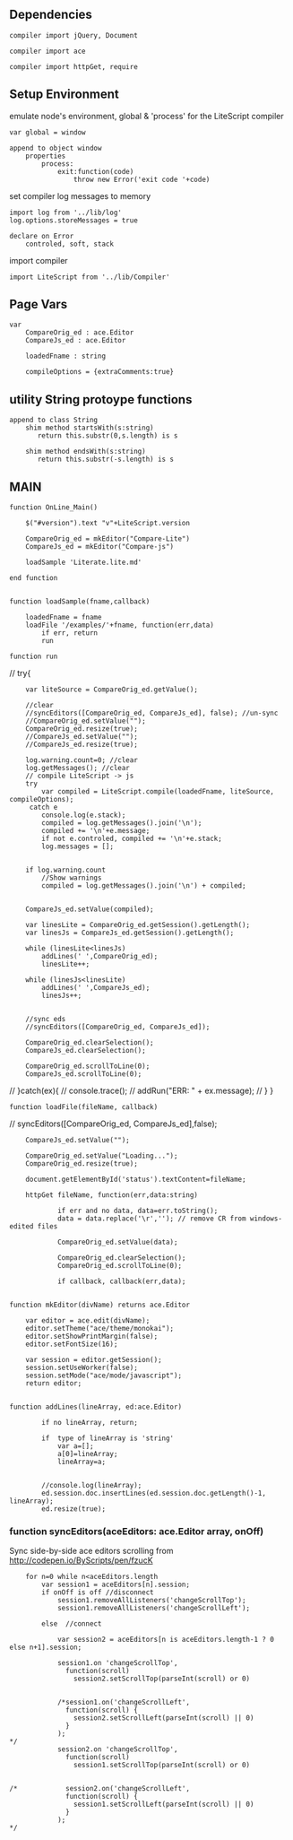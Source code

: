 Dependencies
-------------

    compiler import jQuery, Document

    compiler import ace

    compiler import httpGet, require
  
Setup Environment
-----------------

emulate node's environment, global & 'process'
for the LiteScript compiler

    var global = window

    append to object window
        properties 
            process:
                exit:function(code)
                    throw new Error('exit code '+code)

set compiler log messages to memory

    import log from '../lib/log'
    log.options.storeMessages = true

    declare on Error
        controled, soft, stack
    
import compiler

    import LiteScript from '../lib/Compiler'


Page Vars
---------

    var 
        CompareOrig_ed : ace.Editor
        CompareJs_ed : ace.Editor

        loadedFname : string

        compileOptions = {extraComments:true}

utility String protoype functions
----------

    append to class String 
        shim method startsWith(s:string)
	       return this.substr(0,s.length) is s
     
        shim method endsWith(s:string)
	       return this.substr(-s.length) is s
     
MAIN
-----------

    function OnLine_Main()

        $("#version").text "v"+LiteScript.version

        CompareOrig_ed = mkEditor("Compare-Lite")
        CompareJs_ed = mkEditor("Compare-js")
        
        loadSample 'Literate.lite.md'

    end function


    function loadSample(fname,callback) 

        loadedFname = fname
        loadFile '/examples/'+fname, function(err,data)
            if err, return
            run

    function run

//    try{

        var liteSource = CompareOrig_ed.getValue();

        //clear
        //syncEditors([CompareOrig_ed, CompareJs_ed], false); //un-sync
        //CompareOrig_ed.setValue("");
        CompareOrig_ed.resize(true);
        //CompareJs_ed.setValue("");
        //CompareJs_ed.resize(true);

        log.warning.count=0; //clear
        log.getMessages(); //clear
        // compile LiteScript -> js
        try
            var compiled = LiteScript.compile(loadedFname, liteSource, compileOptions);
         catch e
            console.log(e.stack);
            compiled = log.getMessages().join('\n');
            compiled += '\n'+e.message;
            if not e.controled, compiled += '\n'+e.stack;
            log.messages = [];
        

        if log.warning.count
            //Show warnings
            compiled = log.getMessages().join('\n') + compiled;
        

        CompareJs_ed.setValue(compiled);

        var linesLite = CompareOrig_ed.getSession().getLength();
        var linesJs = CompareJs_ed.getSession().getLength();

        while (linesLite<linesJs) 
            addLines(' ',CompareOrig_ed);
            linesLite++;
        
        while (linesJs<linesLite) 
            addLines(' ',CompareJs_ed);
            linesJs++;
        

        //sync eds
        //syncEditors([CompareOrig_ed, CompareJs_ed]);

        CompareOrig_ed.clearSelection();
        CompareJs_ed.clearSelection();

        CompareOrig_ed.scrollToLine(0);
        CompareJs_ed.scrollToLine(0);

//    }catch(ex){
//        console.trace();
//        addRun("ERR: " + ex.message);
//    }
}

    function loadFile(fileName, callback) 

//    syncEditors([CompareOrig_ed, CompareJs_ed],false);

        CompareJs_ed.setValue("");

        CompareOrig_ed.setValue("Loading...");
        CompareOrig_ed.resize(true);

        document.getElementById('status').textContent=fileName;
        
        httpGet fileName, function(err,data:string)

                if err and no data, data=err.toString();
                data = data.replace('\r',''); // remove CR from windows-edited files

                CompareOrig_ed.setValue(data);

                CompareOrig_ed.clearSelection();
                CompareOrig_ed.scrollToLine(0);

                if callback, callback(err,data);


    function mkEditor(divName) returns ace.Editor

        var editor = ace.edit(divName);
        editor.setTheme("ace/theme/monokai");
        editor.setShowPrintMargin(false);
        editor.setFontSize(16);

        var session = editor.getSession();
        session.setUseWorker(false);
        session.setMode("ace/mode/javascript");
        return editor;


    function addLines(lineArray, ed:ace.Editor)

            if no lineArray, return;

            if  type of lineArray is 'string' 
                var a=[];
                a[0]=lineArray;
                lineArray=a;


            //console.log(lineArray);
            ed.session.doc.insertLines(ed.session.doc.getLength()-1, lineArray);
            ed.resize(true);


### function syncEditors(aceEditors: ace.Editor array, onOff)

Sync side-by-side ace editors scrolling
from http://codepen.io/ByScripts/pen/fzucK

        for n=0 while n<aceEditors.length
            var session1 = aceEditors[n].session;
            if onOff is off //disconnect
                session1.removeAllListeners('changeScrollTop');
                session1.removeAllListeners('changeScrollLeft');
            
            else  //connect

                var session2 = aceEditors[n is aceEditors.length-1 ? 0 else n+1].session;

                session1.on 'changeScrollTop',
                  function(scroll) 
                    session2.setScrollTop(parseInt(scroll) or 0)
                  
                
                /*session1.on('changeScrollLeft',
                  function(scroll) {
                    session2.setScrollLeft(parseInt(scroll) || 0)
                  }
                );
    */
                session2.on 'changeScrollTop',
                  function(scroll) 
                    session1.setScrollTop(parseInt(scroll) or 0)
                  
                
    /*            session2.on('changeScrollLeft',
                  function(scroll) {
                    session1.setScrollLeft(parseInt(scroll) || 0)
                  }
                );
    */


